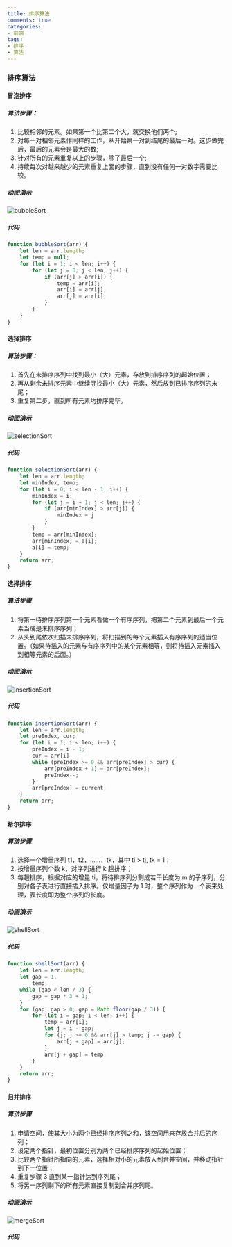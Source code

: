 ```yaml
---
title: 排序算法
comments: true
categories: 
- 前端
tags: 
- 排序
- 算法
---
```


### 排序算法

#### 冒泡排序

##### 算法步骤：

1. 比较相邻的元素。如果第一个比第二个大，就交换他们两个; 
2. 对每一对相邻元素作同样的工作，从开始第一对到结尾的最后一对。这步做完后，最后的元素会是最大的数; 
3. 针对所有的元素重复以上的步骤，除了最后一个; 
4. 持续每次对越来越少的元素重复上面的步骤，直到没有任何一对数字需要比较。

<!-- more -->

##### 动图演示

![bubbleSort](./_data/bubbleSort.gif)

##### 代码

```javascript
function bubbleSort(arr) {
    let len = arr.length;
    let temp = null;
    for (let i = 1; i < len; i++) {
        for (let j = 0; j < len; j++) {
            if (arr[j] > arr[i]) {
                temp = arr[i];
                arr[i] = arr[j];
                arr[j] = arr[i];
            }
        }
    }
}
```

#### 选择排序

##### 算法步骤：

1. 首先在未排序序列中找到最小（大）元素，存放到排序序列的起始位置；
2. 再从剩余未排序元素中继续寻找最小（大）元素，然后放到已排序序列的末尾；
3. 重复第二步，直到所有元素均排序完毕。

##### 动图演示

![selectionSort](./_data/selectionSort.gif)

##### 代码

```javascript
function selectionSort(arr) {
    let len = arr.length;
    let minIndex, temp;
    for (let i = 0; i < len - 1; i++) {
        minIndex = i;
        for (let j = i + 1; j < len; j++) {
            if (arr[minIndex] > arr[j]) {
                minIndex = j
            }
        }
        temp = arr[minIndex];
        arr[minIndex] = a[i];
        a[i] = temp;
    }
    return arr;
}
```

#### 选择排序

##### 算法步骤

1. 将第一待排序序列第一个元素看做一个有序序列，把第二个元素到最后一个元素当成是未排序序列；
2. 从头到尾依次扫描未排序序列，将扫描到的每个元素插入有序序列的适当位置。（如果待插入的元素与有序序列中的某个元素相等，则将待插入元素插入到相等元素的后面。）

##### 动图演示

![insertionSort](./_data/insertionSort.gif)

##### 代码

```javascript
function insertionSort(arr) {
    let len = arr.length;
    let preIndex, cur;
    for (let i = 1; i < len; i++) {
        preIndex = i - 1;
        cur = arr[i]
        while (preIndex >= 0 && arr[preIndex] > cur) {
            arr[preIndex + 1] = arr[preIndex];
            preIndex--;
        }
        arr[preIndex] = current;
    }
    return arr;
}
```

#### 希尔排序

##### 算法步骤

1. 选择一个增量序列 t1，t2，……，tk，其中 ti > tj, tk = 1；
2. 按增量序列个数 k，对序列进行 k 趟排序；
3. 每趟排序，根据对应的增量 ti，将待排序列分割成若干长度为 m 的子序列，分别对各子表进行直接插入排序。仅增量因子为 1 时，整个序列作为一个表来处理，表长度即为整个序列的长度。

##### 动画演示

![shellSort](./_data/shellSort.gif)

##### 代码

```javascript
function shellSort(arr) {
    let len = arr.length;
    let gap = 1,
        temp;
    while (gap < len / 3) {
        gap = gap * 3 + 1;
    }
    for (gap; gap > 0; gap = Math.floor(gap / 3)) {
        for (let i = gap; i < len; i++) {
            temp = arr[i];
            let j = i - gap;
            for (j; j >= 0 && arr[j] > temp; j -= gap) {
                arr[j + gap] = arr[j];
            }
            arr[j + gap] = temp;
        }
    }
    return arr;
}
```

#### 归并排序

##### 算法步骤

1. 申请空间，使其大小为两个已经排序序列之和，该空间用来存放合并后的序列；
2. 设定两个指针，最初位置分别为两个已经排序序列的起始位置；
3. 比较两个指针所指向的元素，选择相对小的元素放入到合并空间，并移动指针到下一位置；
4. 重复步骤 3 直到某一指针达到序列尾；
5. 将另一序列剩下的所有元素直接复制到合并序列尾。

##### 动画演示

![mergeSort](./_data/mergeSort.gif)

##### 代码

